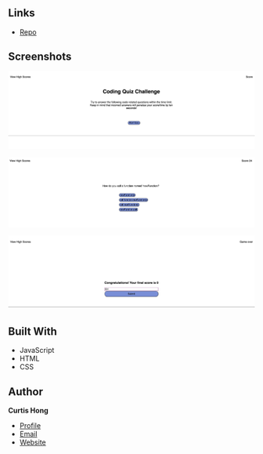 <h1 align="so-you-think-you-can-code-quiz"><project-name></h1>

<p align="center"><project-description></p>



## Links

- [Repo](https://nonchalantgarage.github.io/so-you-think-you-can-code-quiz/ "<project-name> Repo")

## Screenshots

![Home Page](/screenshots/1.png "Home Page")

![](/screenshots/2.png)

![](/screenshots/3.png)


## Built With

- JavaScript
- HTML
- CSS


## Author

**Curtis Hong**

- [Profile](https://github.com/rohit19060 "Rohit jain")
- [Email](hong.curtis@gmail.com?subject=Hi "Hi!")
- [Website](https://nonchalantgarage.com "Welcome")

